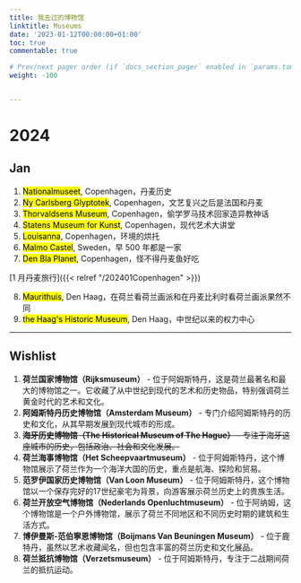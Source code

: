```yaml
---
title: 我去过的博物馆
linktitle: Museums
date: '2023-01-12T00:00:00+01:00'
toc: true
commentable: true

# Prev/next pager order (if `docs_section_pager` enabled in `params.toml`)
weight: -100


---
```


# 2024

## Jan

1. <mark>Nationalmuseet</mark>, Copenhagen，丹麦历史
2. <mark>Ny Carlsberg Glyptotek</mark>, Copenhagen，文艺复兴之后是法国和丹麦
3. <mark>Thorvaldsens Museum</mark>, Copenhagen，偷学罗马技术回家造异教神话
4. <mark>Statens Museum for Kunst</mark>, Copenhagen，现代艺术大讲堂
5. <mark>Louisanna</mark>, Copenhagen，环境的烘托
6. <mark>Malmo Castel</mark>, Sweden，早 500 年都是一家
7. <mark>Den Bla Planet</mark>, Copenhagen，怪不得丹麦鱼好吃

[1 月丹麦旅行]({{< relref "/202401Copenhagen" >}})

8. <mark>Maurithuis</mark>, Den Haag，在荷兰看荷兰画派和在丹麦比利时看荷兰画派果然不同
9. <mark>the Haag's Historic Museum</mark>, Den Haag，中世纪以来的权力中心

---

## Wishlist

1. **荷兰国家博物馆（Rijksmuseum）** - 位于阿姆斯特丹，这是荷兰最著名和最大的博物馆之一。它收藏了从中世纪到现代的艺术和历史物品，特别强调荷兰黄金时代的艺术和文化。
2. **阿姆斯特丹历史博物馆（Amsterdam Museum）** - 专门介绍阿姆斯特丹的历史和文化，从其早期发展到现代城市的形成。
3. ~~**海牙历史博物馆（The Historical Museum of The Hague）** - 专注于海牙这座城市的历史，包括政治、社会和文化发展。~~
4. **荷兰海事博物馆（Het Scheepvaartmuseum）** - 位于阿姆斯特丹，这个博物馆展示了荷兰作为一个海洋大国的历史，重点是航海、探险和贸易。
5. **范罗伊国家历史博物馆（Van Loon Museum）** - 位于阿姆斯特丹，这个博物馆以一个保存完好的17世纪豪宅为背景，向游客展示荷兰历史上的贵族生活。
6. **荷兰开放空气博物馆（Nederlands Openluchtmuseum）** - 位于阿纳姆，这个博物馆是一个户外博物馆，展示了荷兰不同地区和不同历史时期的建筑和生活方式。
7. **博伊曼斯-范伯寧恩博物馆（Boijmans Van Beuningen Museum）** - 位于鹿特丹，虽然以艺术收藏闻名，但也包含丰富的荷兰历史和文化展品。
8. **荷兰抵抗博物馆（Verzetsmuseum）** - 位于阿姆斯特丹，专注于二战期间荷兰的抵抗运动。